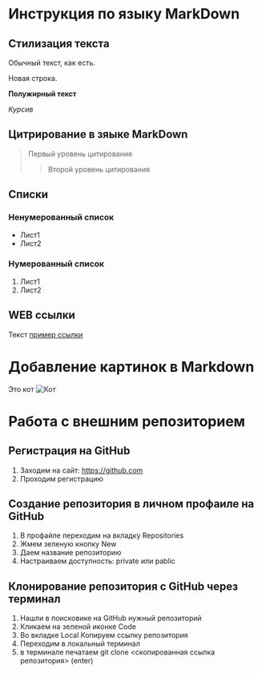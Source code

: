 # Инструкция по языку MarkDown

## Стилизация текста
Обычный текст, как есть.

Новая строка.

**Полужирный текст**

*Курсив*

## Цитрирование в зяыке MarkDown
> Первый уровень цитирования
>> Второй уровень цитирования

## Списки
### Ненумерованный список
* Лист1
* Лист2

### Нумерованный список
1. Лист1
2. Лист2

## WEB ссылки
Текст [пример ссылки](http.example.com "Всплывающая подсказка") 

# Добавление картинок в Markdown
Это кот 
![Кот](C:\Users\kseni\Desktop\lesson01\cat.jpg)

# Работа с внешним репозиторием
## Регистрация на GitHub
1. Заходим на сайт: https://github.com
2. Проходим регистрацию

## Создание репозитория в личном профаиле на GitHub
1. В профайле переходим на вкладку Repositories
2. Жмем зеленую кнопку New
3. Даем название репозиторию
4. Настраиваем доступность: private или pablic

## Клонирование репозитория с GitHub через терминал
1. Нашли в поисковике на GitHub нужный репозиторий
2. Кликаем на зеленой иконке Code
3. Во вкладке Local Копируем ссылку репозитория
4. Переходим в локальный терминал
5. в терминале печатаем git clone <скопированная ссылка репозитория> (enter)
